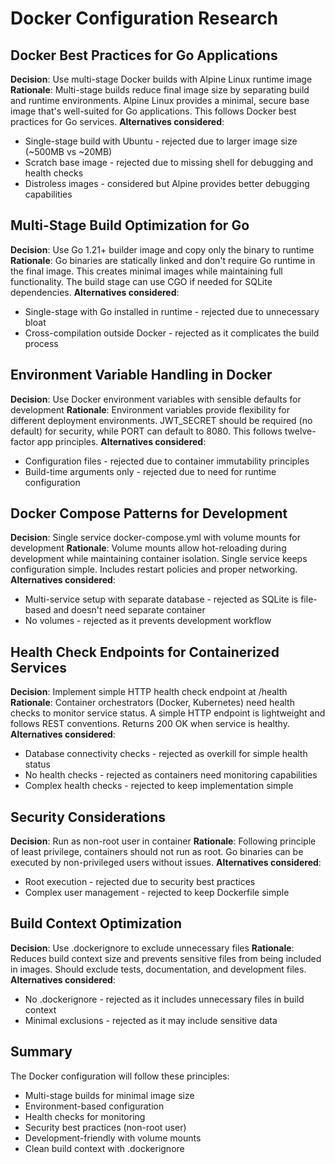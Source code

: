 # Docker Configuration Research

## Docker Best Practices for Go Applications

**Decision**: Use multi-stage Docker builds with Alpine Linux runtime image
**Rationale**: Multi-stage builds reduce final image size by separating build and runtime environments. Alpine Linux provides a minimal, secure base image that's well-suited for Go applications. This follows Docker best practices for Go services.
**Alternatives considered**:
- Single-stage build with Ubuntu - rejected due to larger image size (~500MB vs ~20MB)
- Scratch base image - rejected due to missing shell for debugging and health checks
- Distroless images - considered but Alpine provides better debugging capabilities

## Multi-Stage Build Optimization for Go

**Decision**: Use Go 1.21+ builder image and copy only the binary to runtime
**Rationale**: Go binaries are statically linked and don't require Go runtime in the final image. This creates minimal images while maintaining full functionality. The build stage can use CGO if needed for SQLite dependencies.
**Alternatives considered**:
- Single-stage with Go installed in runtime - rejected due to unnecessary bloat
- Cross-compilation outside Docker - rejected as it complicates the build process

## Environment Variable Handling in Docker

**Decision**: Use Docker environment variables with sensible defaults for development
**Rationale**: Environment variables provide flexibility for different deployment environments. JWT_SECRET should be required (no default) for security, while PORT can default to 8080. This follows twelve-factor app principles.
**Alternatives considered**:
- Configuration files - rejected due to container immutability principles
- Build-time arguments only - rejected due to need for runtime configuration

## Docker Compose Patterns for Development

**Decision**: Single service docker-compose.yml with volume mounts for development
**Rationale**: Volume mounts allow hot-reloading during development while maintaining container isolation. Single service keeps configuration simple. Includes restart policies and proper networking.
**Alternatives considered**:
- Multi-service setup with separate database - rejected as SQLite is file-based and doesn't need separate container
- No volumes - rejected as it prevents development workflow

## Health Check Endpoints for Containerized Services

**Decision**: Implement simple HTTP health check endpoint at /health
**Rationale**: Container orchestrators (Docker, Kubernetes) need health checks to monitor service status. A simple HTTP endpoint is lightweight and follows REST conventions. Returns 200 OK when service is healthy.
**Alternatives considered**:
- Database connectivity checks - rejected as overkill for simple health status
- No health checks - rejected as containers need monitoring capabilities
- Complex health checks - rejected to keep implementation simple

## Security Considerations

**Decision**: Run as non-root user in container
**Rationale**: Following principle of least privilege, containers should not run as root. Go binaries can be executed by non-privileged users without issues.
**Alternatives considered**:
- Root execution - rejected due to security best practices
- Complex user management - rejected to keep Dockerfile simple

## Build Context Optimization

**Decision**: Use .dockerignore to exclude unnecessary files
**Rationale**: Reduces build context size and prevents sensitive files from being included in images. Should exclude tests, documentation, and development files.
**Alternatives considered**:
- No .dockerignore - rejected as it includes unnecessary files in build context
- Minimal exclusions - rejected as it may include sensitive data

## Summary

The Docker configuration will follow these principles:
- Multi-stage builds for minimal image size
- Environment-based configuration
- Health checks for monitoring
- Security best practices (non-root user)
- Development-friendly with volume mounts
- Clean build context with .dockerignore